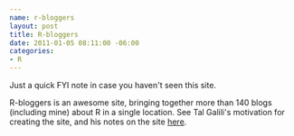 ```yaml
--- 
name: r-bloggers
layout: post
title: R-bloggers
date: 2011-01-05 08:11:00 -06:00
categories: 
- R
---
```


Just a quick FYI note in case you haven't seen this site.

R-bloggers is an awesome site, bringing together more than 140 blogs (including mine) about R in a single location. See Tal Galili's motivation for creating the site, and his notes on the site [here][].

[here]: http://www.r-bloggers.com/r-bloggers-in-2010-top-14-r-posts-site-statistics-and-invitation-for-sponsors/
